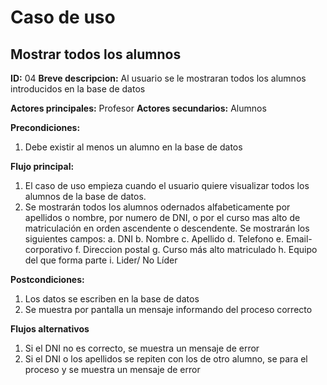 # Caso de uso

## Mostrar todos los alumnos

**ID:** 04
**Breve descripcion:** Al usuario se le mostraran todos los alumnos introducidos en la base de datos

**Actores principales:** Profesor
**Actores secundarios:** Alumnos

**Precondiciones:**
1. Debe existir al menos un alumno en la base de datos

**Flujo principal:**
1. El caso de uso empieza cuando el usuario quiere visualizar todos los alumnos de la base de datos.
2. Se mostrarán todos los alumnos odernados alfabeticamente por apellidos o nombre, por numero de DNI, o por el curso mas alto de matriculación en orden ascendente o descendente. Se mostrarán los siguientes campos:
    a. DNI
    b. Nombre
    c. Apellido
    d. Telefono
    e. Email-corporativo
    f. Direccion postal
    g. Curso más alto matriculado
    h. Equipo del que forma parte
    i. Lider/ No Líder

**Postcondiciones:**
1. Los datos se escriben en la base de datos
2. Se muestra por pantalla un mensaje informando del proceso correcto

**Flujos alternativos**
1. Si el DNI no es correcto, se muestra un mensaje de error
2. Si el DNI o los apellidos se repiten con los de otro alumno, se para el proceso y se muestra un mensaje de error
